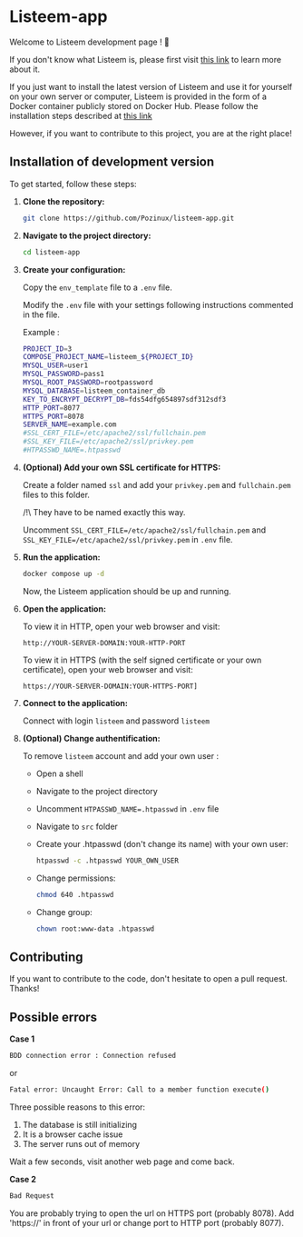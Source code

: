 # Listeem-app

Welcome to Listeem development page ! 🚀 

If you don't know what Listeem is, please first visit [this link](https://github.com/Pozinux/listeem) to learn more about it. 

If you just want to install the latest version of Listeem and use it for yourself on your own server or computer, Listeem is provided in the form of a Docker container publicly stored on Docker Hub. Please follow the installation steps described at [this link](https://github.com/Pozinux/listeem)

However, if you want to contribute to this project, you are at the right place!

## Installation of development version

To get started, follow these steps:

1. **Clone the repository:**

    ```bash
    git clone https://github.com/Pozinux/listeem-app.git
    ```

2. **Navigate to the project directory:**
 
    ```bash
    cd listeem-app
    ```

3. **Create your configuration:**
    
    Copy the `env_template` file to a `.env` file.
    
    Modify the `.env` file with your settings following instructions commented in the file.

    Example :

    ```bash
    PROJECT_ID=3
    COMPOSE_PROJECT_NAME=listeem_${PROJECT_ID}
    MYSQL_USER=user1
    MYSQL_PASSWORD=pass1
    MYSQL_ROOT_PASSWORD=rootpassword
    MYSQL_DATABASE=listeem_container_db
    KEY_TO_ENCRYPT_DECRYPT_DB=fds54dfg654897sdf312sdf3
    HTTP_PORT=8077
    HTTPS_PORT=8078
    SERVER_NAME=example.com
    #SSL_CERT_FILE=/etc/apache2/ssl/fullchain.pem
    #SSL_KEY_FILE=/etc/apache2/ssl/privkey.pem
    #HTPASSWD_NAME=.htpasswd
    ```

4. **(Optional) Add your own SSL certificate for HTTPS:**
    
    Create a folder named `ssl` and add your `privkey.pem` and `fullchain.pem` files to this folder. 
    
    /!\ They have to be named exactly this way.

    Uncomment `SSL_CERT_FILE=/etc/apache2/ssl/fullchain.pem` and `SSL_KEY_FILE=/etc/apache2/ssl/privkey.pem` in `.env` file.

5. **Run the application:**
   
    ```bash
    docker compose up -d
    ```

    Now, the Listeem application should be up and running. 

6. **Open the application:**

    To view it in HTTP, open your web browser and visit:

    `http://YOUR-SERVER-DOMAIN:YOUR-HTTP-PORT`

    To view it in HTTPS (with the self signed certificate or your own certificate), open your web browser and visit:

    `https://YOUR-SERVER-DOMAIN:YOUR-HTTPS-PORT]`

7. **Connect to the application:**

    Connect with login `listeem` and password `listeem`

8. **(Optional) Change authentification:**

    To remove `listeem` account and add your own user : 

    * Open a shell
    * Navigate to the project directory 
    * Uncomment `HTPASSWD_NAME=.htpasswd` in `.env` file
    * Navigate to `src` folder
    * Create your .htpasswd (don't change its name) with your own user:

        ```bash
        htpasswd -c .htpasswd YOUR_OWN_USER
        ```

    * Change permissions:

        ```bash
        chmod 640 .htpasswd
        ```
        
    * Change group:

        ```bash
        chown root:www-data .htpasswd
        ```

## Contributing

If you want to contribute to the code, don't hesitate to open a pull request. Thanks!

## Possible errors

**Case 1**

 ```bash
BDD connection error : Connection refused
 ```

or 

 ```bash
Fatal error: Uncaught Error: Call to a member function execute()
 ```

Three possible reasons to this error:

1. The database is still initializing
3. It is a browser cache issue
4. The server runs out of memory
   
Wait a few seconds, visit another web page and come back.

**Case 2**

 ```bash
Bad Request
 ```

You are probably trying to open the url on HTTPS port (probably 8078). Add 'https://' in front of your url or change port to HTTP port (probably 8077).
